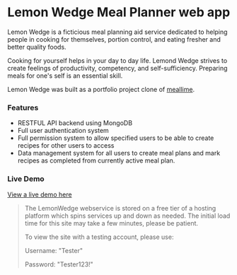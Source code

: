 # Lemon Wedge Meal Planner web app
Lemon Wedge is a ficticious meal planning aid service dedicated to helping people in cooking for themselves, portion control, and eating fresher and better quality foods.

Cooking for yourself helps in your day to day life. Lemond Wedge strives to create feelings of productivity, competency, and self-sufficiency. Preparing meals for one's self is an essential skill.

Lemon Wedge was built as a portfolio project clone of [meallime](https://www.mealime.com/).

### Features
 - RESTFUL API backend using MongoDB
 - Full user authentication system
 - Full permission system to allow specified users to be able to create recipes for other users to access
 - Data management system for all users to create meal plans and mark recipes as completed from currently active meal plan.

### Live Demo
[View a live demo here](https://lemonwedge.onrender.com/)
>The LemonWedge webservice is stored on a free tier of a hosting platform which spins services up and down as needed. The initial load time for this site may take a few minutes, please be patient.
>
>To view the site with a testing account, please use:
>
>Username: "Tester"
>
>Password: "Tester123!"
